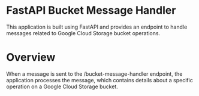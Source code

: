 # FastAPI Bucket Message Handler  

This application is built using FastAPI and provides an endpoint to handle messages related to Google Cloud Storage bucket operations.  

# Overview  

When a message is sent to the /bucket-message-handler endpoint, the application processes the message, which contains details about a specific operation on a Google Cloud Storage bucket.  